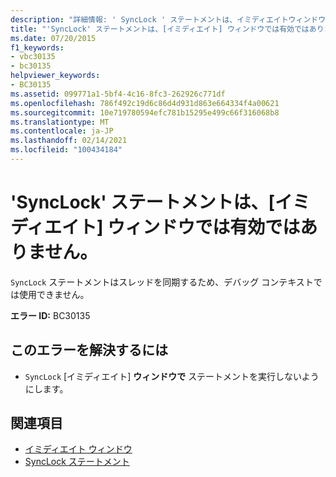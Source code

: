 ```yaml
---
description: "詳細情報: ' SyncLock ' ステートメントは、イミディエイトウィンドウでは有効ではありません"
title: "'SyncLock' ステートメントは、[イミディエイト] ウィンドウでは有効ではありません。"
ms.date: 07/20/2015
f1_keywords:
- vbc30135
- bc30135
helpviewer_keywords:
- BC30135
ms.assetid: 099771a1-5bf4-4c16-8fc3-262926c771df
ms.openlocfilehash: 786f492c19d6c86d4d931d863e664334f4a00621
ms.sourcegitcommit: 10e719780594efc781b15295e499c66f316068b8
ms.translationtype: MT
ms.contentlocale: ja-JP
ms.lasthandoff: 02/14/2021
ms.locfileid: "100434184"
---
```

# <a name="synclock-statements-are-not-valid-in-the-immediate-window"></a>'SyncLock' ステートメントは、[イミディエイト] ウィンドウでは有効ではありません。

`SyncLock` ステートメントはスレッドを同期するため、デバッグ コンテキストでは使用できません。  
  
 **エラー ID:** BC30135  
  
## <a name="to-correct-this-error"></a>このエラーを解決するには  
  
- `SyncLock` [イミディエイト] **ウィンドウで** ステートメントを実行しないようにします。  
  
## <a name="see-also"></a>関連項目

- [イミディエイト ウィンドウ](/visualstudio/ide/reference/immediate-window)
- [SyncLock ステートメント](../language-reference/statements/synclock-statement.md)
